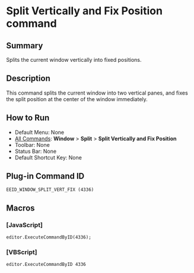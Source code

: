# Split Vertically and Fix Position command

## Summary

Splits the current window vertically into fixed positions.

## Description

This command splits the current window into two vertical panes, and fixes the split position
at the center of the window immediately.

## How to Run

- Default Menu: None
- [All Commands](../tools/all_commands): **Window**
\> **Split** \> **Split Vertically and Fix Position**
- Toolbar: None
- Status Bar: None
- Default Shortcut Key: None

## Plug-in Command ID

```
EEID_WINDOW_SPLIT_VERT_FIX (4336)```

## Macros

### \[JavaScript\]

```
editor.ExecuteCommandByID(4336);
```

### \[VBScript\]

```
editor.ExecuteCommandByID 4336
```
